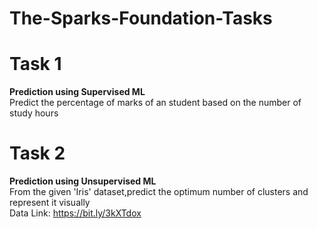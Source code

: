 # The-Sparks-Foundation-Tasks

# Task 1
**Prediction using Supervised ML**<br>
Predict the percentage of marks of an student based on the number of study hours

# Task 2
**Prediction using Unsupervised ML**<br>
From the given 'Iris' dataset,predict the optimum number of clusters and represent it visually<br>
Data Link: https://bit.ly/3kXTdox
